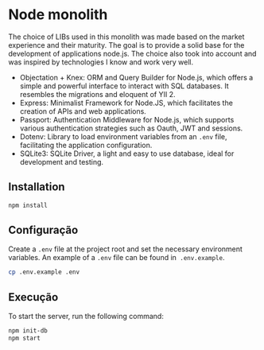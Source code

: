 # Node monolith

The choice of LIBs used in this monolith was made based on the market experience and their maturity. The goal is to provide a solid base for the development of applications node.js.
The choice also took into account and was inspired by technologies I know and work very well.

- Objectation + Knex: ORM and Query Builder for Node.js, which offers a simple and powerful interface to interact with SQL databases. It resembles the migrations and eloquent of YII 2.
- Express: Minimalist Framework for Node.JS, which facilitates the creation of APIs and web applications.
- Passport: Authentication Middleware for Node.js, which supports various authentication strategies such as Oauth, JWT and sessions.
- Dotenv: Library to load environment variables from an `.env` file, facilitating the application configuration.
- SQLite3: SQLite Driver, a light and easy to use database, ideal for development and testing.

## Installation

```bash
npm install
```

## Configuração
Create a `.env` file at the project root and set the necessary environment variables. An example of a `.env` file can be found in` .env.example`.

```bash
cp .env.example .env
```

## Execução
To start the server, run the following command:

```bash
npm init-db
npm start
```